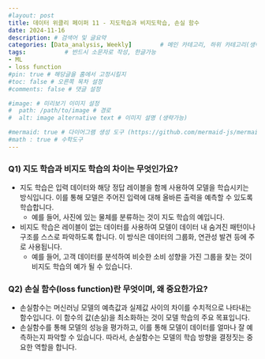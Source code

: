```yaml
---
#layout: post
title: 데이터 위클리 페이퍼 11 - 지도학습과 비지도학습, 손실 함수
date: 2024-11-16
description: # 검색어 및 글요약
categories: [Data_analysis, Weekly]        # 메인 카테고리, 하위 카테고리(생략가능)
tags:           # 반드시 소문자로 작성, 한글가능
- ML
- loss function
#pin: true # 해당글을 홈에서 고정시킬지
#toc: false # 오른쪽 목차 설정
#comments: false # 댓글 설정

#image: # 미리보기 이미지 설정
#  path: /path/to/image # 경로
#  alt: image alternative text # 이미지 설명 (생략가능)

#mermaid: true # 다이어그램 생성 도구 (https://github.com/mermaid-js/mermaid)
#math : true # 수학도구
---
```


### Q1) 지도 학습과 비지도 학습의 차이는 무엇인가요?

- 지도 학습은 입력 데이터와 해당 정답 레이블을 함께 사용하여 모델을 학습시키는 방식입니다. 이를 통해 모델은 주어진 입력에 대해 올바른 출력을 예측할 수 있도록 학습합니다.
    - 예를 들어, 사진에 있는 물체를 분류하는 것이 지도 학습의 예입니다.
- 비지도 학습은 레이블이 없는 데이터를 사용하여 모델이 데이터 내 숨겨진 패턴이나 구조를 스스로 파악하도록 합니다. 이 방식은 데이터의 그룹화, 연관성 발견 등에 주로 사용됩니다.
    - 예를 들어, 고객 데이터를 분석하여 비슷한 소비 성향을 가진 그룹을 찾는 것이 비지도 학습의 예가 될 수 있습니다.

### Q2) 손실 함수(loss function)란 무엇이며, 왜 중요한가요?

- 손실함수는 머신러닝 모델의 예측값과 실제값 사이의 차이를 수치적으로 나타내는 함수입니다. 이 함수의 값(손실)을 최소화하는 것이 모델 학습의 주요 목표입니다.
- 손실함수를 통해 모델의 성능을 평가하고, 이를 통해 모델이 데이터를 얼마나 잘 예측하는지 파악할 수 있습니다. 따라서, 손실함수는 모델의 학습 방향을 결정짓는 중요한 역할을 합니다.